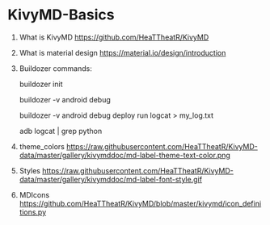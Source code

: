 # KivyMD-Basics

1. What is KivyMD
https://github.com/HeaTTheatR/KivyMD

2. What is material design
https://material.io/design/introduction

3. Buildozer commands:

    buildozer init
    
    buildozer -v android debug

    buildozer -v android debug deploy run logcat > my_log.txt

    adb logcat | grep python 
    
4. theme_colors
https://raw.githubusercontent.com/HeaTTheatR/KivyMD-data/master/gallery/kivymddoc/md-label-theme-text-color.png

5. Styles
https://raw.githubusercontent.com/HeaTTheatR/KivyMD-data/master/gallery/kivymddoc/md-label-font-style.gif

6. MDIcons
https://github.com/HeaTTheatR/KivyMD/blob/master/kivymd/icon_definitions.py